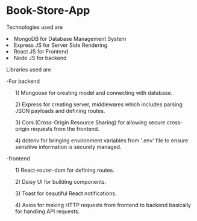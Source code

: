 # Book-Store-App

Technologies used are

<li>MongoDB for Database Management System</li>
<li>Express JS for Server Side Rendering </li>
<li>React JS for Frontend</li>
<li>Node JS for backend</li>



Libraries used are

-For backend
<ul>1) Mongoose for creating model and connecting with database. </ul>
<ul>2) Express for creating server, middlewares which includes parsing JSON payloads and defining routes. </ul>
<ul>3) Cors (Cross-Origin Resource Sharing) for allowing secure cross-origin requests from the frontend.</ul>
<ul>4) dotenv for bringing environment variables from '.env' file to ensure sensitive information is securely managed.</ul>


-frontend
<ul>1) React-router-dom for defining routes. </ul>
<ul>2) Daisy UI for building components. </ul>
<ul>3) Toast for beautiful React notifications. </ul>
<ul>4) Axios for making HTTP requests from frontend to backend basically for handling API requests. </ul>











